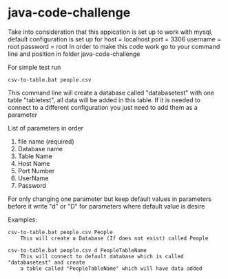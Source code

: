 # java-code-challenge


Take into consideration that this appication is set up to work with mysql, default configuration is set up for 
host = localhost
port = 3306
username = root
password = root
In order to make this code work go to your command line and position in folder java-code-challenge

For simple test run 

	csv-to-table.bat people.csv

This command line will create a database called "databasetest" with one table "tabletest", all data will be added in this table. 
If it is needed to connect to a different configuration you just need to add them as a parameter 

List of parameters in order 

1) file name (required)
2) Database name 
3) Table Name
4) Host Name
5) Port Number
6) UserName 
7) Password 

For only changing one parameter but keep default values in parameters before it write "d" or "D" for parameters where default value is desire

Examples:

	csv-to-table.bat people.csv People
		This will create a Database (If does not exist) called People

	csv-to-table.bat people.csv d PeopleTableName
		This will connect to default database which is called "databasetest" and create 
		a table called "PeopleTableName" which will have data added
